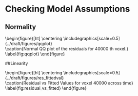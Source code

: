 # Checking Model Assumptions
## Normality

\begin{figure}[ht]
\centering
\includegraphics[scale=0.5]{../draft/figures/qqplot}  
\caption{Normal QQ plot of the residuals for 40000 th voxel.}
\label{fig:qqplot}
\end{figure}

##Linearity

\begin{figure}[ht]
\centering
\includegraphics[scale=0.5]{../draft/figures/res_fittedval}  
\caption{Residual vs Fitted Values for voxel 40000 across time}
\label{fig:residual_vs_fitted}
\end{figure}

